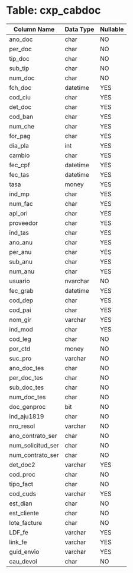 # Table: cxp_cabdoc

| Column Name | Data Type | Nullable |
|-------------|-----------|----------|
| ano_doc | char | NO |
| per_doc | char | NO |
| tip_doc | char | NO |
| sub_tip | char | NO |
| num_doc | char | NO |
| fch_doc | datetime | YES |
| cod_ciu | char | YES |
| det_doc | char | YES |
| cod_ban | char | YES |
| num_che | char | YES |
| for_pag | char | YES |
| dia_pla | int | YES |
| cambio | char | YES |
| fec_cpf | datetime | YES |
| fec_tas | datetime | YES |
| tasa | money | YES |
| ind_mp | char | YES |
| num_fac | char | YES |
| apl_ori | char | YES |
| proveedor | char | YES |
| ind_tas | char | YES |
| ano_anu | char | YES |
| per_anu | char | YES |
| sub_anu | char | YES |
| num_anu | char | YES |
| usuario | nvarchar | NO |
| fec_grab | datetime | YES |
| cod_dep | char | YES |
| cod_pai | char | YES |
| nom_gir | varchar | YES |
| ind_mod | char | YES |
| cod_leg | char | NO |
| por_ctd | money | NO |
| suc_pro | varchar | NO |
| ano_doc_tes | char | NO |
| per_doc_tes | char | NO |
| sub_doc_tes | char | NO |
| num_doc_tes | char | NO |
| doc_genproc | bit | NO |
| ind_aju1819 | char | NO |
| nro_resol | varchar | NO |
| ano_contrato_ser | char | NO |
| num_solicitud_ser | char | NO |
| num_contrato_ser | char | NO |
| det_doc2 | varchar | YES |
| cod_proc | char | NO |
| tipo_fact | char | NO |
| cod_cuds | varchar | YES |
| est_dian | char | NO |
| est_cliente | char | NO |
| lote_facture | char | NO |
| LDF_fe | varchar | YES |
| link_fe | varchar | YES |
| guid_envio | varchar | YES |
| cau_devol | char | NO |
